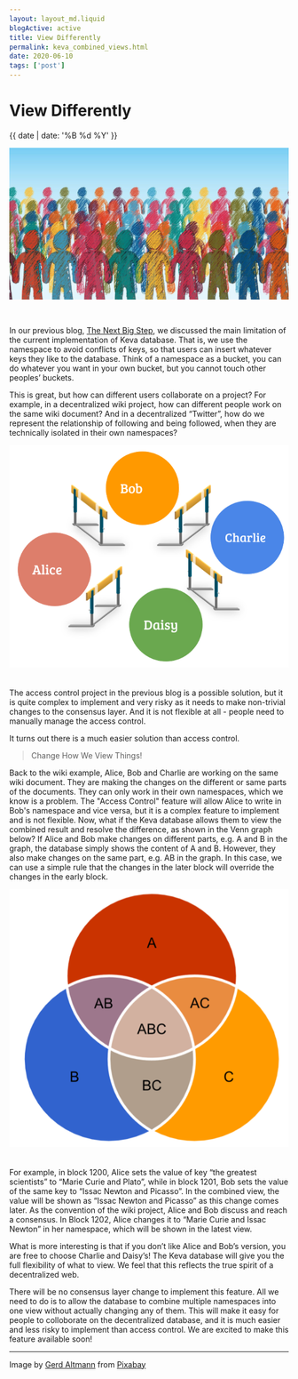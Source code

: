 ```yaml
---
layout: layout_md.liquid
blogActive: active
title: View Differently
permalink: keva_combined_views.html
date: 2020-06-10
tags: ['post']
---
```


<h1 class="kva-blog-title">View Differently</h1>

<p class="kva-blog-list-date">{{ date | date: '%B %d %Y' }}</p>

<img src="images/crowd-2457732_1920.jpg" class="img-fluid" alt="Boating Extreme Sport" style="margin-bottom: 30px"/>

In our previous blog, [The Next Big Step](./keva_access_control.html), we discussed the main limitation of the current implementation of Keva database. That is, we use the namespace to avoid conflicts of keys, so that users can insert whatever keys they like to the database. Think of a namespace as a bucket, you can do whatever you want in your own bucket, but you cannot touch other peoples’ buckets.

This is great, but how can different users collaborate on a project? For example, in a decentralized wiki project, how can different people work on the same wiki document? And in a decentralized “Twitter”, how do we represent the relationship of following and being followed, when they are technically isolated in their own namespaces?


<img src="images/ns.png" class="img-fluid" alt="namespace" style="margin-bottom: 20px"/>

The access control project in the previous blog is a possible solution, but it is quite complex to implement and very risky as it needs to make non-trivial changes to the consensus layer. And it is not flexible at all - people need to manually manage the access control.

It turns out there is a much easier solution than access control. 

> Change How We View Things!

Back to the wiki example, Alice, Bob and Charlie are working on the same wiki document. They are making the changes on the different or same parts of the documents. They can only work in their own namespaces, which we know is a problem. The "Access Control" feature will allow Alice to write in Bob's namespace and vice versa, but it is a complex feature to implement and is not flexible. Now, what if the Keva database allows them to view the combined result and resolve the difference, as shown in the Venn graph below? If Alice and Bob make changes on different parts, e.g. A and B in the graph, the database simply shows the content of A and B. However, they also make changes on the same part, e.g. AB in the graph. In this case, we can use a simple rule that the changes in the later block will override the changes in the early block.

<img src="images/venn_graph.png" class="img-fluid" alt="namespace" style="margin-bottom: 20px"/>

For example, in block 1200, Alice sets the value of key “the greatest scientists” to “Marie Curie and Plato”, while in block 1201, Bob sets the value of the same key to “Issac Newton and Picasso”. In the combined view, the value will be shown as “Issac Newton and Picasso” as this change comes later. As the convention of the wiki project, Alice and Bob discuss and reach a consensus. In Block 1202, Alice changes it to “Marie Curie and Issac Newton” in her namespace, which will be shown in the latest view.

What is more interesting is that if you don’t like Alice and Bob’s version, you are free to choose Charlie and Daisy’s! The Keva database will give you the full flexibility of what to view. We feel that this reflects the true spirit of a decentralized web.

There will be no consensus layer change to implement this feature. All we need to do is to allow the database to combine multiple namespaces into one view without actually changing any of them. This will make it easy for people to colloborate on the decentralized database, and it is much easier and less risky to implement than access control. We are excited to make this feature available soon!

---
<p class="kva-license-attr">
Image by <a href="https://pixabay.com/users/geralt-9301/?utm_source=link-attribution&amp;utm_medium=referral&amp;utm_campaign=image&amp;utm_content=2457732">Gerd Altmann</a> from <a href="https://pixabay.com/?utm_source=link-attribution&amp;utm_medium=referral&amp;utm_campaign=image&amp;utm_content=2457732">Pixabay</a>
</p>
